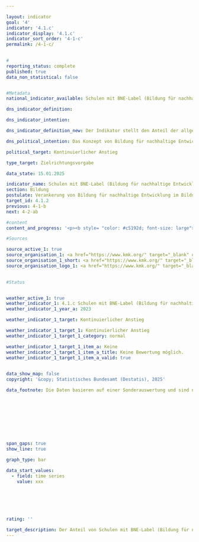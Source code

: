 ```yaml
---

layout: indicator        
goal: '4'        
indicator: '4.1.c'        
indicator_display: '4.1.c'        
indicator_sort_order: '4-1-c'        
permalink: /4-1-c/        
        

#
reporting_status: complete        
published: true        
data_non_statistical: false        


#Metadata        
national_indicator_available: Schulen mit BNE-Label (Bildung für nachhaltige Entwicklung)        

dns_indicator_definition:         

dns_indicator_intention:         

dns_indicator_definition_new: Der Indikator stellt den Anteil der allgemeinbildenden und berufsbildenden Schulen (in Prozent) dar, der über mindestens eine Zertifizierung im Bereich Bildung für nachhaltige Entwicklung (aus einem, von den Kultusministerien der Länder definierten Set aus BNE-Labeln) verfügt. Die BNE-Label sollen ein besonderes Engagement der Schulen für eine Verankerung von Bildung für nachhaltige Entwicklung (BNE) im Unterricht und in der Schulentwicklung kennzeichnen.        

dns_political_intention: Das Konzept von Bildung für nachhaltige Entwicklung (BNE) hat zum Ziel, Schülerinnen und Schüler zur aktiven Gestaltung einer ökologisch verträglichen, wirtschaftlich leistungsfähigen und sozial gerechten Umwelt unter Berücksichtigung globaler Aspekte, demokratischer Grundprinzipien und kultureller Vielfalt zu befähigen.        

political_target: Kontinuierlicher Anstieg        

type_target: Zielrichtungsvorgabe        

data_state: 15.01.2025        

indicator_name: Schulen mit BNE-Label (Bildung für nachhaltige Entwicklung)        
section: Bildung        
postulate: Verankerung von Bildung für nachhaltige Entwicklung im Bildungssystem vorantreiben        
target_id: 4.1.2        
previous: 4-1-b        
next: 4-2-ab        

#content         
content_and_progress: '<p><b style= "color: #c5192d; font-size: large">4.1.c Schulen mit BNE-Label (Bildung für nachhaltige Entwicklung)</b><br><br>Schulen, die nachhaltige Prinzipien in ihren Unterricht und ihre Schulentwicklung einbeziehen, können ihr Engagement durch verschiedene BNE-Labels zertifizieren lassen. Der Indikator „Schulen mit BNE-Label“, der vom Bundesministerium für Bildung und Forschung (BMBF) und der Ständigen Konferenz der Kultusminister der Länder (KMK) eingeführt wurde, erfasst den Anteil der Schulen, die mit bestimmten BNE-Labeln ausgezeichnet sind.<br><br>Die erste Erhebung dieses Indikators fand zwischen Juli und November 2024&nbsp;statt. Dabei wurden 27&nbsp;verschiedene BNE-Labels berücksichtigt, davon werden sieben bundesweit und 20&nbsp;nur in einzelnen Bundesländern vergeben. Die Auswahl der Labels erfolgt nach festgelegten Kriterien, die die Verankerung von BNE in der Schul- und Unterrichtsentwicklung widerspiegeln sollen.<br><br>Die Ergebnisse der Erhebung für das Schuljahr 2023/2024&nbsp;zeigen, dass 3&nbsp;556&nbsp;von insgesamt 29&nbsp;988&nbsp;öffentlichen und privaten allgemein- und berufsbildenden Schulen in Deutschland mit BNE-Labels ausgezeichnet sind, was etwa 11,9&nbsp;% der Schulen entspricht. Schulen mit mehreren BNE-Zertifikaten werden dabei nur einmal als eine BNE-zertifizierte Schule gezählt. Die nächste Erhebung ist für das Schuljahr 2025/2026&nbsp;geplant.<br><br>Die Kriterien für die Berücksichtigung und die Vorauswahl der BNE-Labels wurden von einer Arbeitsgruppe aus Vertreterinnen und Vertretern von Bund, Ländern und der Wissenschaft erarbeitet. Um als BNE-Label anerkannt zu werden, müssen die Labels Anforderungen erfüllen, die gewährleisten sollen, dass die Verankerung von Bildung für nachhaltige Entwicklung (BNE) im Unterricht über die grundlegenden Vorgaben im Lehrplan hinausgeht und als Bestandteil der gesamten Schulentwicklung im Rahmen eines ganzheitlichen Ansatzes (Whole School Approach) berücksichtigt wird.<br><br>Zu den bundesweit anerkannten BNE-Labels gehören unter anderem das Club-of-Rome-Schulen-Label, Fairtrade Schools, die Naturpark-Schule, Schools for Earth, die Umweltschule in Europa&nbsp;–&nbsp;Internationale Nachhaltigkeitsschule, die UNESCO-Projektschulen und das Verbraucherschulen (Gold)-Label.<br><br>Eine Veränderung der berücksichtigten Labels sowohl in Bezug auf ihre inhaltlichen Anforderungen als auch den quantitativen Umfang der insgesamt berücksichtigten Labels wird künftig, trotz der festgelegten Auswahlkriterien, die Aussagekraft des Indikators im Zeitverlauf beeinflussen.<br><br>Die qualitative Aussagekraft des Indikators ist aufgrund der heterogenen Struktur des Label-Systems eingeschränkt, da die verschiedenen Labels unterschiedliche Vergabekriterien aufweisen und somit kein einheitliches Niveau der BNE-Verankerung garantiert werden kann. Der Indikator liefert zudem keine direkte Aussage über den Erfolg der Bildung für nachhaltige Entwicklung oder die tatsächlich vermittelten Kenntnisse. Aus der reinen Anzahl der ausgezeichneten Schulen lässt sich daher nicht unmittelbar auf die Qualität der BNE-Umsetzung schließen. Auch ist mit diesem Indikatoren keine Aussage zu dem Anteil der Schülerinnen und Schüler an BNE zertifizierten Schulen möglich.<br><br>Das politisch festgelegte Ziel, den Anteil der Schulen mit BNE-Label (Bildung für nachhaltige Entwicklung) zu steigern, kann derzeit nicht bewertet werden, da noch keine Daten im Zeitverlauf vorliegen.</p>'                

#Sources        

source_active_1: true
source_organisation_1: <a href="https://www.kmk.org/" target="_blank" onclick="return confirm_alert('x', 'De')">Kultusministerien der Länder in Zusammenarbeit mit dem Hessischen Statistischen Landesamt</a>
source_organisation_1_short: <a href="https://www.kmk.org/" target="_blank" onclick="return confirm_alert('x', 'De')">Kultusministerien der Länder in Zusammenarbeit mit dem Hessischen Statistischen Landesamt</a>
source_organisation_logo_1: <a href="https://www.kmk.org/" target="_blank" onclick="return confirm_alert('x', 'De')"><img src="https://dns-indikatoren.de/public/OrgImgDe/kmk.png" alt="Kultusministerien der Länder in Zusammenarbeit mit dem Hessischen Statistischen Landesamt" title=" Klicken Sie hier um zur Homepage der Organisation Kultusministerien der Länder in Zusammenarbeit mit dem Hessischen Statistischen Landesamt zu gelangen." style="height:60px; width:148px; border:transparent"/></a>
        

#Status        


weather_active_1: true
weather_indicator_1: 4.1.c Schulen mit BNE-Label (Bildung für nachhaltige Entwicklung)
weather_indicator_1_year_a: 2023

weather_indicator_1_target: Kontinuierlicher Anstieg

weather_indicator_1_target_1: Kontinuierlicher Anstieg
weather_indicator_1_target_1_category: normal

weather_indicator_1_target_1_item_a: Keine
weather_indicator_1_target_1_item_a_title: Keine Bewertung möglich.
weather_indicator_1_target_1_item_a_valid: true        
        

data_show_map: false        
copyright: '&copy; Statistisches Bundesamt (Destatis), 2025'        

data_footnote: Die Daten basieren auf einer Sonderauswertung und sind nicht öffentlich zugänglich.        

        

        

        

        

span_gaps: true        
show_line: true        

graph_type: bar                

data_start_values: 
  - field: time series
    value: xxx        

        

        

                                        
rating: ''        

target_description: Der Anteil von Schulen mit BNE-Label (Bildung für nachhaltige Entwicklung) soll steigen.<br><br>Keine Bewertung möglich. Zu wenig Datenpunkte.        
---
```


